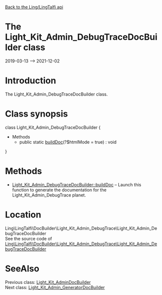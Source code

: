 [Back to the Ling/LingTalfi api](https://github.com/lingtalfi/LingTalfi/blob/master/doc/api/Ling/LingTalfi.md)



The Light_Kit_Admin_DebugTraceDocBuilder class
================
2019-03-13 --> 2021-12-02






Introduction
============

The Light_Kit_Admin_DebugTraceDocBuilder class.



Class synopsis
==============


class <span class="pl-k">Light_Kit_Admin_DebugTraceDocBuilder</span>  {

- Methods
    - public static [buildDoc](https://github.com/lingtalfi/LingTalfi/blob/master/doc/api/Ling/LingTalfi/DocBuilder/Light_Kit_Admin_DebugTrace/Light_Kit_Admin_DebugTraceDocBuilder/buildDoc.md)(?$htmlMode = true) : void

}






Methods
==============

- [Light_Kit_Admin_DebugTraceDocBuilder::buildDoc](https://github.com/lingtalfi/LingTalfi/blob/master/doc/api/Ling/LingTalfi/DocBuilder/Light_Kit_Admin_DebugTrace/Light_Kit_Admin_DebugTraceDocBuilder/buildDoc.md) &ndash; Launch this function to generate the documentation for the Light_Kit_Admin_DebugTrace planet.





Location
=============
Ling\LingTalfi\DocBuilder\Light_Kit_Admin_DebugTrace\Light_Kit_Admin_DebugTraceDocBuilder<br>
See the source code of [Ling\LingTalfi\DocBuilder\Light_Kit_Admin_DebugTrace\Light_Kit_Admin_DebugTraceDocBuilder](https://github.com/lingtalfi/LingTalfi/blob/master/DocBuilder/Light_Kit_Admin_DebugTrace/Light_Kit_Admin_DebugTraceDocBuilder.php)



SeeAlso
==============
Previous class: [Light_Kit_AdminDocBuilder](https://github.com/lingtalfi/LingTalfi/blob/master/doc/api/Ling/LingTalfi/DocBuilder/Light_Kit_Admin/Light_Kit_AdminDocBuilder.md)<br>Next class: [Light_Kit_Admin_GeneratorDocBuilder](https://github.com/lingtalfi/LingTalfi/blob/master/doc/api/Ling/LingTalfi/DocBuilder/Light_Kit_Admin_Generator/Light_Kit_Admin_GeneratorDocBuilder.md)<br>

